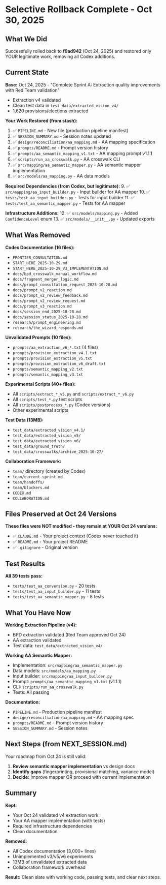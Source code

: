 # Selective Rollback Complete - Oct 30, 2025

## What We Did

Successfully rolled back to **f9ad942** (Oct 24, 2025) and restored only YOUR legitimate work, removing all Codex additions.

## Current State

**Base:** Oct 24, 2025 - "Complete Sprint A: Extraction quality improvements with Red Team validation"
- Extraction v4 validated
- Clean test data in `test_data/extracted_vision_v4/`
- 1,620 provisions/elections extracted

**Your Work Restored (from stash):**
1. ✅ `PIPELINE.md` - New file (production pipeline manifest)
2. ✅ `SESSION_SUMMARY.md` - Session notes updated
3. ✅ `design/reconciliation/aa_mapping.md` - AA mapping specification
4. ✅ `prompts/README.md` - Prompt version history
5. ✅ `prompts/aa_semantic_mapping_v1.txt` - AA mapping prompt v1.1.1
6. ✅ `scripts/run_aa_crosswalk.py` - AA crosswalk CLI
7. ✅ `src/mapping/aa_semantic_mapper.py` - AA semantic mapper implementation
8. ✅ `src/models/aa_mapping.py` - AA data models

**Required Dependencies (from Codex, but legitimate):**
9. ✅ `src/mapping/aa_input_builder.py` - Input builder for AA mapper
10. ✅ `tests/test_aa_input_builder.py` - Tests for input builder
11. ✅ `tests/test_aa_semantic_mapper.py` - Tests for AA mapper

**Infrastructure Additions:**
12. ✅ `src/models/mapping.py` - Added `ConfidenceLevel` enum
13. ✅ `src/models/__init__.py` - Updated exports

## What Was Removed

**Codex Documentation (16 files):**
- `FRONTIER_CONSULTATION.md`
- `START_HERE_2025-10-29.md`
- `START_HERE_2025-10-29_V3_IMPLEMENTATION.md`
- `docs/bpd_crosswalk_manual_workflow.md`
- `docs/fragment_merger_logic.md`
- `docs/prompt_consultation_request_2025-10-28.md`
- `docs/prompt_v2_reaction.md`
- `docs/prompt_v2_review_feedback.md`
- `docs/prompt_v2_review_request.md`
- `docs/prompt_v3_reaction.md`
- `docs/session_end_2025-10-28.md`
- `docs/session_status_2025-10-28.md`
- `research/prompt_engineering.md`
- `research/the_wizard_responds.md`

**Unvalidated Prompts (10 files):**
- `prompts/aa_extraction_v6_*.txt` (4 files)
- `prompts/provision_extraction_v4.1.txt`
- `prompts/provision_extraction_v5.txt`
- `prompts/provision_extraction_v6_draft.txt`
- `prompts/semantic_mapping_v2.txt`
- `prompts/semantic_mapping_v3.txt`

**Experimental Scripts (40+ files):**
- All `scripts/extract_*_v5.py` and `scripts/extract_*_v6.py`
- All `scripts/test_*.py` test scripts
- All `scripts/postprocess_*.py` (Codex versions)
- Other experimental scripts

**Test Data (13MB):**
- `test_data/extracted_vision_v4.1/`
- `test_data/extracted_vision_v5/`
- `test_data/extracted_vision_v6/`
- `test_data/ground_truth/`
- `test_data/crosswalks/archive_2025-10-27/`

**Collaboration Framework:**
- `team/` directory (created by Codex)
- `team/current-sprint.md`
- `team/handoffs/`
- `team/blockers.md`
- `CODEX.md`
- `COLLABORATION.md`

## Files Preserved at Oct 24 Versions

**These files were NOT modified - they remain at YOUR Oct 24 versions:**
- ✅ `CLAUDE.md` - Your project context (Codex never touched it)
- ✅ `README.md` - Your project README
- ✅ `.gitignore` - Original version

## Test Results

**All 39 tests pass:**
- `tests/test_aa_conversion.py` - 20 tests
- `tests/test_aa_input_builder.py` - 11 tests
- `tests/test_aa_semantic_mapper.py` - 8 tests

## What You Have Now

**Working Extraction Pipeline (v4):**
- BPD extraction validated (Red Team approved Oct 24)
- AA extraction validated
- Test data: `test_data/extracted_vision_v4/`

**Working AA Semantic Mapper:**
- Implementation: `src/mapping/aa_semantic_mapper.py`
- Data models: `src/models/aa_mapping.py`
- Input builder: `src/mapping/aa_input_builder.py`
- Prompt: `prompts/aa_semantic_mapping_v1.txt` (v1.1.1)
- CLI: `scripts/run_aa_crosswalk.py`
- Tests: All passing

**Documentation:**
- `PIPELINE.md` - Production pipeline manifest
- `design/reconciliation/aa_mapping.md` - AA mapping spec
- `prompts/README.md` - Prompt version history
- `SESSION_SUMMARY.md` - Session notes

## Next Steps (from NEXT_SESSION.md)

Your roadmap from Oct 24 is still valid:

1. **Review semantic mapper implementation** vs design docs
2. **Identify gaps** (fingerprinting, provisional matching, variance model)
3. **Decide:** Improve mapper OR proceed with current implementation

## Summary

**Kept:**
- Your Oct 24 validated v4 extraction work
- Your AA mapper implementation (with tests)
- Required infrastructure dependencies
- Clean documentation

**Removed:**
- All Codex documentation (3,000+ lines)
- Unimplemented v3/v5/v6 experiments
- 13MB of unvalidated extracted data
- Collaboration framework overhead

**Result:** Clean slate with working code, passing tests, and clear next steps.
